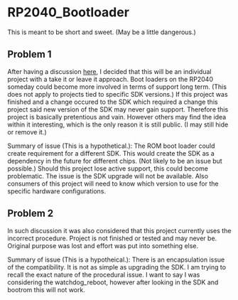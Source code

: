 # RP2040_Bootloader
This is meant to be short and sweet. (May be a little dangerous.)

## Problem 1
After having a discussion [here](https://forums.raspberrypi.com/viewtopic.php?t=352931), I decided that this will be an individual project with a take it or leave it approach. Boot loaders on the RP2040 someday could become more involved in terms of support long term. (This does not apply to projects tied to specific SDK versions.) If this project was finished and a change occured to the SDK which required a change this project said new version of the SDK may never gain support. Therefore this project is basically pretentious and vain. However others may find the idea within it interesting, which is the only reason it is still public. (I may still hide or remove it.)

Summary of issue (This is a hypothetical.): The ROM boot loader could create requirement for a different SDK. This would create the SDK as a dependency in the future for different chips. (Not likely to be an issue but possible.) Should this project lose active support, this could become problematic. The issue is the SDK upgrade will not be available. Also consumers of this project will need to know which version to use for the specific hardware configurations. 

## Problem 2
In such discussion it was also considered that this project currently uses the incorrect procedure. Project is not finished or tested and may never be. Original purpose was lost and effort was put into something else.

Summary of issue (This is a hypotheical.): There is an encapsulation issue of the compatibility. It is not as simple as upgrading the SDK. I am trying to recall the exact nature of the procedural issue. I want to say I was considering the watchdog_reboot, however after looking in the SDK and bootrom this will not work.
